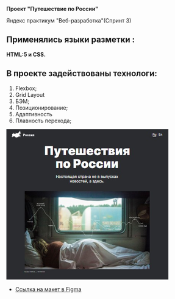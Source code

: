 **Проект "Путешествие по России"** 

Яндекс практикум "Веб-разработка"(Спринт 3)
## Применялись языки разметки :
**HTML:5 и CSS.**
 ## В проекте задействованы технологи:
1. Flexbox;
2. Grid Layout
3. БЭМ;
4. Позиционирование;
5. Адаптивность
6. Плавность перехода;

<img src="images/put.jpg">

* [Ссылка на макет в Figma](https://www.figma.com/file/5S2WSbEFL6awjVWJ0NWL8Q/Sprint-3_-Russia-_-desktop-mobile?node-id=28503%3A0)